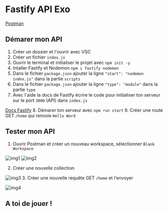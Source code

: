 # Fastify API Exo

[Postman](https://postman.com/downloads)

## Démarer mon API

1. Créer un dossier et l'ouvrir avec VSC
2. Créer un fichier `index.js`
3. Ouvrir le terminal et initialiser le projet avec `npm init -y`
4. Intaller Fastify et Nodemon `npm i fastify nodemon`
5. Dans le fichier `package.json` ajouter la ligne `"start": "nodemon index.js"` dans la partie `scripts`
6. Dans le fichier `package.json` ajouter la ligne `"type": "module"` dans la partie `type`
7. Avec l'aide la docs de Fastify écrire le code pour initialiser ton serveur sur le port `3000` (API) dans `index.js`

[Docs Fastify](https://fastify.dev/docs/latest/Guides/Getting-Started/)
8. Démarer ton serveur avec `npm run start`
9. Créer une route GET `/home` qui renvoie `Hello Word`

## Tester mon API
1. Ouvrir Postman et créer un nouveau workspace, sélectionner `Blank Workspace`

![img1](https://raw.githubusercontent.com/kbrdn1/fastify-api-exo/main/img-exo/test-my-API/postman-create-workspace.png)
![img2](https://raw.githubusercontent.com/kbrdn1/fastify-api-exo/main/img-exo/test-my-API/postman-create-workspace-2.png)

2. Créer une nouvelle collection

![img3](https://raw.githubusercontent.com/kbrdn1/fastify-api-exo/main/img-exo/test-my-API/postman-create-collection.png)
3. Créer une nouvelle requête GET `/home` et l'envoyer

![img4](https://raw.githubusercontent.com/kbrdn1/fastify-api-exo/main/img-exo/test-my-API/postman-result.png)

## A toi de jouer !